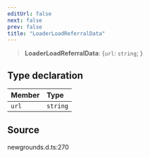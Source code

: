 ```yaml
---
editUrl: false
next: false
prev: false
title: "LoaderLoadReferralData"
---
```


> **LoaderLoadReferralData**: \{`url`: `string`;  }

## Type declaration

| Member | Type |
| :------ | :------ |
| `url` | `string` |

## Source

newgrounds.d.ts:270

